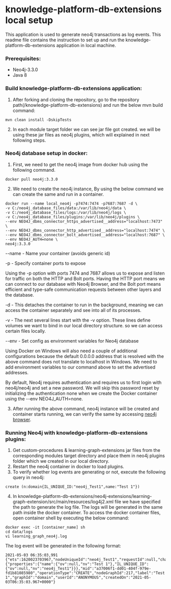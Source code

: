 # knowledge-platform-db-extensions local setup
This application is used to generate neo4j transactions as log events. This readme file contains the instruction to set up and run the knowledge-platform-db-extensions application in local machine.
### Prerequisites:
* Neo4j-3.3.0
* Java 8
### Build knowledge-platform-db-extensions application:
1. After forking and cloning the repository, go to the repository path(/knowledge-platform-db-extensions) and run the below mvn build command:
```shell
mvn clean install -DskipTests
```
2. In each module target folder we can see jar file got created. we will be using these jar files as neo4j plugins, which will explained in next following steps.
### Neo4j database setup in docker:
1. First, we need to get the neo4j image from docker hub using the following command.
```shell
docker pull neo4j:3.3.0 
```
2. We need to create the neo4j instance, By using the below command we can create the same and run in a container.
```shell
docker run --name local_neo4j -p7474:7474 -p7687:7687 -d \
-v C:/neo4j_database_files/data:/var/lib/neo4j/data \
-v C:/neo4j_database_files/logs:/var/lib/neo4j/logs \
-v C:/neo4j_database_files/plugins:/var/lib/neo4j/plugins \
--env NEO4J_dbms_connector_https_advertised__address="localhost:7473" \
--env NEO4J_dbms_connector_http_advertised__address="localhost:7474" \
--env NEO4J_dbms_connector_bolt_advertised__address="localhost:7687" \
--env NEO4J_AUTH=none \
neo4j:3.3.0
```
--name -  Name your container (avoids generic id)

-p - Specify container ports to expose

Using the -p option with ports 7474 and 7687 allows us to expose and listen for traffic on both the HTTP and Bolt ports. Having the HTTP port means we can connect to our database with Neo4j Browser, and the Bolt port means efficient and type-safe communication requests between other layers and the database.

-d - This detaches the container to run in the background, meaning we can access the container separately and see into all of its processes.

-v - The next several lines start with the -v option. These lines define volumes we want to bind in our local directory structure. so we can access certain files locally.

--env - Set config as environment variables for Neo4j database

Using Docker on Windows will also need a couple of additional configurations because the default 0.0.0.0 address that is resolved with the above command does not translate to localhost in Windows. We need to add environment variables to our command above to set the advertised addresses.

By default, Neo4j requires authentication and requires us to first login with neo4j/neo4j and set a new password. We will skip this password reset by initializing the authentication none when we create the Docker container using the --env NEO4J_AUTH=none.

3. After running the above command, neo4j instance will be created and container starts running, we can verify the same by accessing [neo4j browser](http://localhost:7474/browser).

### Running Neo4j with knowledge-platform-db-extensions plugins:
1. Get custom-procedures & learning-graph-extensions jar files from the corresponding modules target directory and place them in neo4j plugins folder which we created in our local directory.
2. Restart the neo4j container in docker to load plugins.
3. To verify whether log events are generating or not, execute the following query in neo4j:
```cql
create (n:domain{IL_UNIQUE_ID:"neo4j_Test1",name:"Test 1"})
```
4. In knowledge-platform-db-extensions/neo4j-extensions/learning-graph-extension/src/main/resources/log4j2.xml file we have specified the path to generate the log file. The logs will be generated in the same path inside the docker container. To access the docker container files, open container shell by executing the below command:
```shell
docker exec -it [container_name] sh
cd data/logs
vi learning_graph_neo4j.log
```
The log event will be generated in the following format:
```log
2021-05-03 06:35:03,991 {"ets":1620023703967,"nodeUniqueId":"neo4j_Test1","requestId":null,"channel":null,"transactionData":{"properties":{"name":{"ov":null,"nv":"Test 1"},"IL_UNIQUE_ID":{"ov":null,"nv":"neo4j_Test1"}}},"mid":"a37006f1-dd01-404f-979e-fd1b81085980","operationType":"CREATE","nodeGraphId":217,"label":"Test 1","graphId":"domain","userId":"ANONYMOUS","createdOn":"2021-05-03T06:35:03.967+0000"}
```

